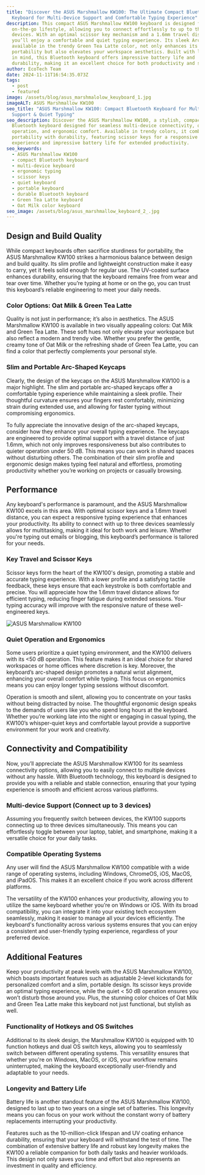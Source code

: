 ```yaml
---
title: "Discover the ASUS Marshmallow KW100: The Ultimate Compact Bluetooth
  Keyboard for Multi-Device Support and Comfortable Typing Experience"
description: This compact ASUS Marshmallow KW100 keyboard is designed for your
  on-the-go lifestyle, allowing you to connect effortlessly to up to three
  devices. With an optimal scissor key mechanism and a 1.6mm travel distance,
  you’ll enjoy a comfortable and quiet typing experience. Its sleek Arc shape,
  available in the trendy Green Tea Latte color, not only enhances its
  portability but also elevates your workspace aesthetics. Built with longevity
  in mind, this Bluetooth keyboard offers impressive battery life and
  durability, making it an excellent choice for both productivity and style.
author: EcoTech Team
date: 2024-11-11T16:54:35.073Z
tags:
  - post
  - featured
image: /assets/blog/asus_marshmalolow_keuyboard_1.jpg
imageALT: ASUS Marshmallow KW100
seo_title: "ASUS Marshmallow KW100: Compact Bluetooth Keyboard for Multi-Device
  Support & Quiet Typing"
seo_description: Discover the ASUS Marshmallow KW100, a stylish, compact
  Bluetooth keyboard designed for seamless multi-device connectivity, quiet
  operation, and ergonomic comfort. Available in trendy colors, it combines
  portability with durability, featuring scissor keys for a responsive typing
  experience and impressive battery life for extended productivity.
seo_keywords:
  - ASUS Marshmallow KW100
  - compact Bluetooth keyboard
  - multi-device keyboard
  - ergonomic typing
  - scissor keys
  - quiet keyboard
  - portable keyboard
  - durable Bluetooth keyboard
  - Green Tea Latte keyboard
  - Oat Milk color keyboard
seo_image: /assets/blog/asus_marshmallow_keyboard_2_.jpg
---
```

## Design and Build Quality

While compact keyboards often sacrifice sturdiness for portability, the ASUS Marshmallow KW100 strikes a harmonious balance between design and build quality. Its slim profile and lightweight construction make it easy to carry, yet it feels solid enough for regular use. The UV-coated surface enhances durability, ensuring that the keyboard remains free from wear and tear over time. Whether you’re typing at home or on the go, you can trust this keyboard’s reliable engineering to meet your daily needs.

### Color Options: Oat Milk & Green Tea Latte

Quality is not just in performance; it’s also in aesthetics. The ASUS Marshmallow KW100 is available in two visually appealing colors: Oat Milk and Green Tea Latte. These soft hues not only elevate your workspace but also reflect a modern and trendy vibe. Whether you prefer the gentle, creamy tone of Oat Milk or the refreshing shade of Green Tea Latte, you can find a color that perfectly complements your personal style.

### Slim and Portable Arc-Shaped Keycaps

Clearly, the design of the keycaps on the ASUS Marshmallow KW100 is a major highlight. The slim and portable arc-shaped keycaps offer a comfortable typing experience while maintaining a sleek profile. Their thoughtful curvature ensures your fingers rest comfortably, minimizing strain during extended use, and allowing for faster typing without compromising ergonomics.

To fully appreciate the innovative design of the arc-shaped keycaps, consider how they enhance your overall typing experience. The keycaps are engineered to provide optimal support with a travel distance of just 1.6mm, which not only improves responsiveness but also contributes to quieter operation under 50 dB. This means you can work in shared spaces without disturbing others. The combination of their slim profile and ergonomic design makes typing feel natural and effortless, promoting productivity whether you’re working on projects or casually browsing.

## Performance

Any keyboard's performance is paramount, and the ASUS Marshmallow KW100 excels in this area. With optimal scissor keys and a 1.6mm travel distance, you can expect a responsive typing experience that enhances your productivity. Its ability to connect with up to three devices seamlessly allows for multitasking, making it ideal for both work and leisure. Whether you're typing out emails or blogging, this keyboard’s performance is tailored for your needs.

### Key Travel and Scissor Keys

Scissor keys form the heart of the KW100's design, promoting a stable and accurate typing experience. With a lower profile and a satisfying tactile feedback, these keys ensure that each keystroke is both comfortable and precise. You will appreciate how the 1.6mm travel distance allows for efficient typing, reducing finger fatigue during extended sessions. Your typing accuracy will improve with the responsive nature of these well-engineered keys.

![ASUS Marshmallow KW100](/assets/blog/asus_marshmallow_keyboard_2_.jpg)

### Quiet Operation and Ergonomics

Some users prioritize a quiet typing environment, and the KW100 delivers with its <50 dB operation. This feature makes it an ideal choice for shared workspaces or home offices where discretion is key. Moreover, the keyboard’s arc-shaped design promotes a natural wrist alignment, enhancing your overall comfort while typing. This focus on ergonomics means you can enjoy longer typing sessions without discomfort.

Operation is smooth and silent, allowing you to concentrate on your tasks without being distracted by noise. The thoughtful ergonomic design speaks to the demands of users like you who spend long hours at the keyboard. Whether you’re working late into the night or engaging in casual typing, the KW100’s whisper-quiet keys and comfortable layout provide a supportive environment for your work and creativity.

## Connectivity and Compatibility

Now, you’ll appreciate the ASUS Marshmallow KW100 for its seamless connectivity options, allowing you to easily connect to multiple devices without any hassle. With Bluetooth technology, this keyboard is designed to provide you with a reliable and stable connection, ensuring that your typing experience is smooth and efficient across various platforms.

### Multi-device Support (Connect up to 3 devices)

Assuming you frequently switch between devices, the KW100 supports connecting up to three devices simultaneously. This means you can effortlessly toggle between your laptop, tablet, and smartphone, making it a versatile choice for your daily tasks.

### Compatible Operating Systems

Any user will find the ASUS Marshmallow KW100 compatible with a wide range of operating systems, including Windows, ChromeOS, iOS, MacOS, and iPadOS. This makes it an excellent choice if you work across different platforms.

The versatility of the KW100 enhances your productivity, allowing you to utilize the same keyboard whether you’re on Windows or iOS. With its broad compatibility, you can integrate it into your existing tech ecosystem seamlessly, making it easier to manage all your devices efficiently. The keyboard's functionality across various systems ensures that you can enjoy a consistent and user-friendly typing experience, regardless of your preferred device.

## Additional Features

Keep your productivity at peak levels with the ASUS Marshmallow KW100, which boasts important features such as adjustable 2-level kickstands for personalized comfort and a slim, portable design. Its scissor keys provide an optimal typing experience, while the quiet < 50 dB operation ensures you won’t disturb those around you. Plus, the stunning color choices of Oat Milk and Green Tea Latte make this keyboard not just functional, but stylish as well.

### Functionality of Hotkeys and OS Switches

Additional to its sleek design, the Marshmallow KW100 is equipped with 10 function hotkeys and dual OS switch keys, allowing you to seamlessly switch between different operating systems. This versatility ensures that whether you're on Windows, MacOS, or iOS, your workflow remains uninterrupted, making the keyboard exceptionally user-friendly and adaptable to your needs.

### Longevity and Battery Life

Battery life is another standout feature of the ASUS Marshmallow KW100, designed to last up to two years on a single set of batteries. This longevity means you can focus on your work without the constant worry of battery replacements interrupting your productivity.

Features such as the 10-million-click lifespan and UV coating enhance durability, ensuring that your keyboard will withstand the test of time. The combination of extensive battery life and robust key longevity makes the KW100 a reliable companion for both daily tasks and heavier workloads. This design not only saves you time and effort but also represents an investment in quality and efficiency.